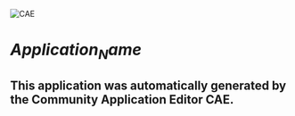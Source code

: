 ![CAE](https://github.com/$Organization_Name$/$Repository_Name$/blob/master/img/logo.png)  

$Application_Name$
===================


This application was automatically generated by the Community Application Editor CAE.  
---------------
